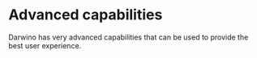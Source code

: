 # Advanced capabilities

Darwino has very advanced capabilities that can be used to provide the best user experience.